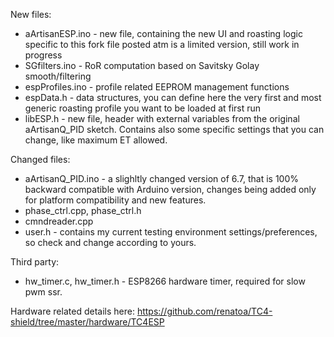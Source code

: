 New files:
- aArtisanESP.ino - new file, containing the new UI and roasting logic specific to this fork
file posted atm is a limited version, still work in progress
- SGfilters.ino - RoR computation based on Savitsky Golay smooth/filtering
- espProfiles.ino - profile related EEPROM management functions
- espData.h - data structures, you can define here the very first and most generic roasting profile you want to be loaded at first run
- libESP.h - new file, header with external variables from the original aArtisanQ_PID sketch. Contains also some specific settings that you can change, like maximum ET allowed.

Changed files:
- aArtisanQ_PID.ino - a slighltly changed version of 6.7, that is 100% backward compatible with Arduino version, 
    changes being added only for platform compatibility and new features.
- phase_ctrl.cpp, phase_ctrl.h
- cmndreader.cpp
- user.h - contains my current testing environment settings/preferences, so check and change according to yours.

Third party:
- hw_timer.c, hw_timer.h - ESP8266 hardware timer, required for slow pwm ssr.

Hardware related details here:
https://github.com/renatoa/TC4-shield/tree/master/hardware/TC4ESP
